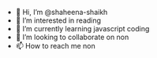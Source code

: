 - 👋 Hi, I’m @shaheena-shaikh
- 👀 I’m interested in reading
- 🌱 I’m currently learning javascript coding
- 💞️ I’m looking to collaborate on non
- 📫 How to reach me non

<!---
shaheena-shaikh/shaheena-shaikh is a ✨ special ✨ repository because its `README.md` (this file) appears on your GitHub profile.
You can click the Preview link to take a look at your changes.
--->
